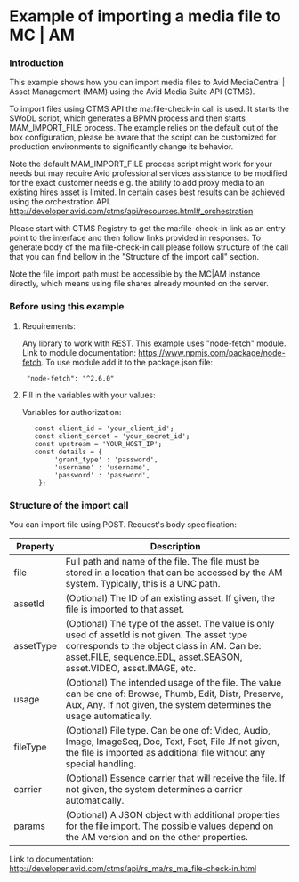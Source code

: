 # Example of importing a media file to MC | AM


### Introduction
This example shows how you can import media files to Avid MediaCentral | Asset Management (MAM) using the Avid Media Suite API (CTMS).

To import files using CTMS API the ma:file-check-in call is used. It starts the SWoDL script, which generates a BPMN process and then starts MAM_IMPORT_FILE process. The example relies on the default out of the box configuration, please be aware that the script can be customized for production environments to significantly change its behavior.

Note the default MAM_IMPORT_FILE process script might work for your needs but may require Avid professional services assistance to be modified for the exact customer needs e.g. the ability to add proxy media to an existing hires asset is limited. In certain cases best results can be achieved using the orchestration API. http://developer.avid.com/ctms/api/resources.html#_orchestration

Please start with CTMS Registry to get the ma:file-check-in link as an entry point to the interface and then follow links provided in responses. To generate body of the ma:file-check-in call please follow structure of the call that you can find bellow in the "Structure of the import call" section.

Note the file import path must be accessible by the MC|AM instance directly, which means using file shares already mounted on the server.

### Before using this example

1. Requirements:
	
    Any library to work with REST. This example uses "node-fetch" module. Link to module documentation: https://www.npmjs.com/package/node-fetch. 
    To use module add it to the package.json file:
		
		"node-fetch": "^2.6.0"
	  
2. Fill in the variables with your values:
    
	Variables for authorization:
	
    ```
       const client_id = 'your_client_id';
	   const client_sercet = 'your_secret_id';
	   const upstream = 'YOUR_HOST_IP';
	   const details = {
            'grant_type' : 'password', 
			'username' : 'username',
			'password' : 'password',
		};
	```
	

### Structure of the import call

You can import file using POST.
Request's body specification:



| Property | Description |
| ------ | ------ |
| file | Full path and name of the file. The file must be stored in a location that can be accessed by the AM system. Typically, this is a UNC path. |
| assetId | (Optional) The ID of an existing asset. If given, the file is imported to that asset. |
| assetType | (Optional) The type of the asset. The value is only used of assetId is not given. The asset type corresponds to the object class in AM. Can be:  asset.FILE, sequence.EDL, asset.SEASON, asset.VIDEO, asset.IMAGE, etc. |
| usage | (Optional) The intended usage of the file. The value can be one of: Browse, Thumb, Edit, Distr, Preserve, Aux, Any. If not given, the system determines the usage automatically. |
| fileType | (Optional) File type. Can be one of:	Video, Audio, Image, ImageSeq, Doc, Text, Fset, File .If not given, the file is imported as additional file without any special handling. |
| carrier | (Optional) Essence carrier that will receive the file. If not given, the system determines a carrier automatically. |
| params | (Optional) A JSON object with additional properties for the file import. The possible values depend on the AM version and on the other properties. |


Link to documentation: http://developer.avid.com/ctms/api/rs_ma/rs_ma_file-check-in.html